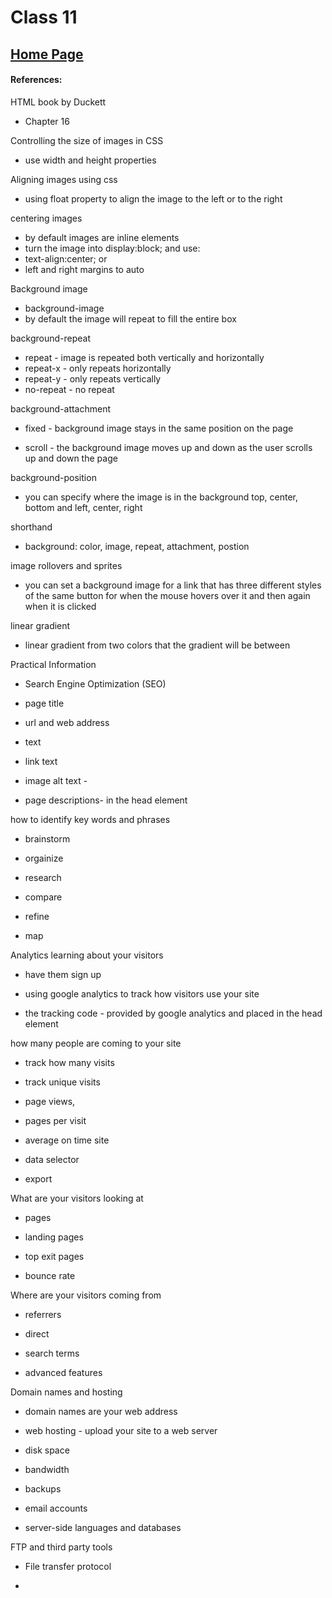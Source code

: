 # Class 11 
## [Home Page](../README.md)

#### References:

HTML book by Duckett
- Chapter 16

Controlling the size of images in CSS

- use width and height properties 

Aligning images using css

- using float property to align the image to the left or to the right

centering images

- by default images are inline elements
- turn the image into display:block;
and use:
- text-align:center; or 
- left and right margins to auto

Background image

- background-image
- by default the image will repeat to fill the entire box

background-repeat 
- repeat - image is repeated both vertically and horizontally
- repeat-x - only repeats horizontally
- repeat-y - only repeats vertically
- no-repeat - no repeat

background-attachment

- fixed - background image stays in the same position on the page

- scroll - the background image moves up and down as the user scrolls up and down the page

background-position 

- you can specify where the image is in the background top, center, bottom and left, center, right

shorthand

- background: color, image, repeat, attachment, postion 

image rollovers and sprites

- you can set a background image for a link that has three different styles of the same button for when the mouse hovers over it and then again when it is clicked

linear gradient

- linear gradient from two colors that the gradient will be between



Practical Information

- Search Engine Optimization (SEO)

- page title

- url and web address

- text

- link text

- image alt text - 

- page descriptions- in the head element

how to identify key words and phrases

- brainstorm

- orgainize 

- research

- compare 

- refine

- map

Analytics learning about your visitors

- have them sign up

- using google analytics to track how visitors use your site

- the tracking code - provided by google analytics and placed in the head element 

how many people are coming to your site

- track how many visits

- track unique visits

- page views, 

- pages per visit

- average on time site

- data selector

- export 

What are your visitors looking at

- pages

- landing pages

- top exit pages

- bounce rate

Where are your visitors coming from 

- referrers 

- direct

- search terms

- advanced features

Domain names and hosting

- domain names are your web address

- web hosting - upload your site to a web server

- disk space

- bandwidth

- backups 

- email accounts

- server-side languages and databases

FTP and third party tools

- File transfer protocol

- 